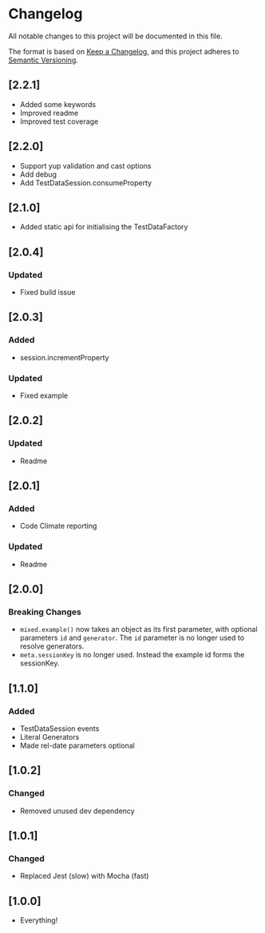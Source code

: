 # Changelog
All notable changes to this project will be documented in this file.

The format is based on [Keep a Changelog](https://keepachangelog.com/en/1.0.0/),
and this project adheres to [Semantic Versioning](https://semver.org/spec/v2.0.0.html).

## [2.2.1]
- Added some keywords
- Improved readme
- Improved test coverage

## [2.2.0]
- Support yup validation and cast options
- Add debug
- Add TestDataSession.consumeProperty

## [2.1.0]
- Added static api for initialising the TestDataFactory

## [2.0.4]
### Updated
- Fixed build issue

## [2.0.3]
### Added
- session.incrementProperty

### Updated
- Fixed example

## [2.0.2]
### Updated
- Readme

## [2.0.1]
### Added
- Code Climate reporting

### Updated
- Readme

## [2.0.0]
### Breaking Changes
- `mixed.example()` now takes an object as its first parameter, with optional parameters `id` and `generator`. The `id` parameter is no longer used to resolve generators.
- `meta.sessionKey` is no longer used. Instead the example id forms the sessionKey.

## [1.1.0]
### Added
- TestDataSession events
- Literal Generators
- Made rel-date parameters optional

## [1.0.2]
### Changed
- Removed unused dev dependency

## [1.0.1]
### Changed
- Replaced Jest (slow) with Mocha (fast)

## [1.0.0]
- Everything!


